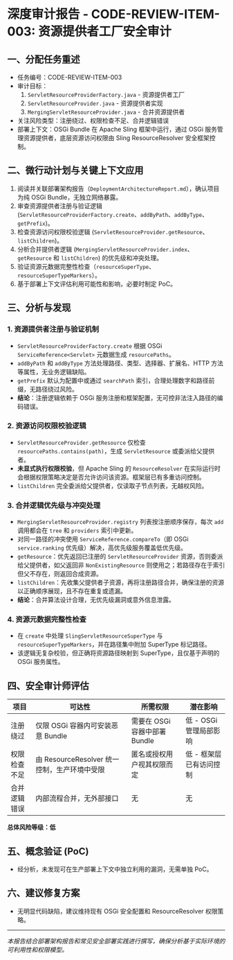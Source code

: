 # 深度审计报告 - CODE-REVIEW-ITEM-003: 资源提供者工厂安全审计

## 一、分配任务重述

- 任务编号：CODE-REVIEW-ITEM-003
- 审计目标：
  1. `ServletResourceProviderFactory.java` - 资源提供者工厂
  2. `ServletResourceProvider.java` - 资源提供者实现
  3. `MergingServletResourceProvider.java` - 合并资源提供者
- 关注风险类型：注册绕过、权限检查不足、合并逻辑错误
- 部署上下文：OSGi Bundle 在 Apache Sling 框架中运行，通过 OSGi 服务管理资源提供者，底层资源访问权限由 Sling ResourceResolver 安全框架控制。

## 二、微行动计划与关键上下文应用

1. 阅读并关联部署架构报告（`DeploymentArchitectureReport.md`），确认项目为纯 OSGi Bundle，无独立网络暴露。
2. 审查资源提供者注册与验证逻辑 (`ServletResourceProviderFactory.create`、`addByPath`、`addByType`、`getPrefix`)。
3. 检查资源访问权限校验逻辑 (`ServletResourceProvider.getResource`、`listChildren`)。
4. 分析合并提供者逻辑 (`MergingServletResourceProvider.index`、`getResource` 和 `listChildren`) 的优先级和冲突处理。
5. 验证资源元数据完整性检查（`resourceSuperType`、`resourceSuperTypeMarkers`）。
6. 基于部署上下文评估利用可能性和影响，必要时制定 PoC。

## 三、分析与发现

### 1. 资源提供者注册与验证机制

- `ServletResourceProviderFactory.create` 根据 OSGi `ServiceReference<Servlet>` 元数据生成 `resourcePaths`。
- `addByPath` 和 `addByType` 方法处理路径、类型、选择器、扩展名、HTTP 方法等属性，无业务逻辑缺陷。
- `getPrefix` 默认为配置中或通过 `searchPath` 索引，合理处理数字和路径前缀，无路径绕过风险。
- **结论**：注册逻辑依赖于 OSGi 服务注册和框架配置，无可控非法注入路径的编码错误。

### 2. 资源访问权限校验逻辑

- `ServletResourceProvider.getResource` 仅检查 `resourcePaths.contains(path)`，生成 `ServletResource` 或委派给父提供者。
- **未显式执行权限校验**，但 Apache Sling 的 `ResourceResolver` 在实际运行时会根据权限策略决定是否允许访问该资源。框架层已有多重访问控制。
- `listChildren` 完全委派给父提供者，仅读取子节点列表，无越权风险。

### 3. 合并逻辑优先级与冲突处理

- `MergingServletResourceProvider.registry` 列表按注册顺序保存，每次 `add` 调用都会在 `tree` 和 `providers` 索引中更新。
- 对同一路径的冲突使用 `ServiceReference.compareTo`（即 OSGi `service.ranking` 优先级）解决，高优先级服务覆盖低优先级。
- `getResource`：优先返回已注册的 `ServletResourceProvider` 资源，否则委派给父提供者，如父返回非 `NonExistingResource` 则使用之；若路径存在于索引但父不存在，则返回合成资源。
- `listChildren`：先收集父提供者子资源，再将注册路径合并，确保注册的资源以正确顺序展现，且不存在重复或遗漏。
- **结论**：合并算法设计合理，无优先级漏洞或意外信息泄露。

### 4. 资源元数据完整性检查

- 在 `create` 中处理 `SlingServletResourceSuperType` 与 `resourceSuperTypeMarkers`，并在路径集中附加 SuperType 标记路径。
- 该逻辑无复杂校验，但正确将资源路径映射到 SuperType，且仅基于声明的 OSGi 服务属性。

## 四、安全审计师评估

| 项目               | 可达性                                       | 所需权限                         | 潜在影响            |
|-------------------|--------------------------------------------|---------------------------------|--------------------|
| 注册绕过         | 仅限 OSGi 容器内可安装恶意 Bundle           | 需要在 OSGi 容器中部署 Bundle      | 低 - OSGi 管理局部影响    |
| 权限检查不足     | 由 ResourceResolver 统一控制，生产环境中受限   | 匿名或授权用户视其权限而定       | 低 - 框架层已有访问控制  |
| 合并逻辑错误     | 内部流程合并，无外部接口                  | 无                              | 无                 |

**总体风险等级：低**

## 五、概念验证 (PoC)

- 经分析，未发现可在生产部署上下文中独立利用的漏洞，无需单独 PoC。

## 六、建议修复方案

- 无明显代码缺陷，建议维持现有 OSGi 安全配置和 ResourceResolver 权限策略。

---

*本报告结合部署架构报告和常见安全部署实践进行撰写，确保分析基于实际环境的可利用性和权限模型。*